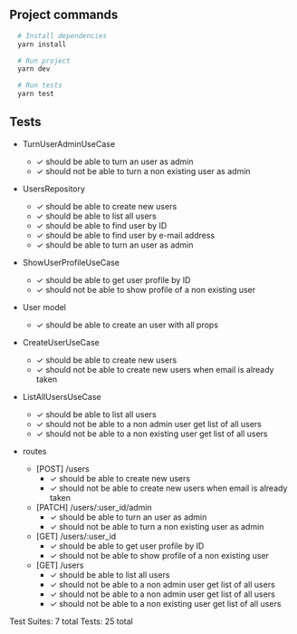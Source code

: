   ## Project commands

  ```bash
    # Install dependencies
    yarn install

    # Run project
    yarn dev

    # Run tests
    yarn test
  ```

  ## Tests

  * TurnUserAdminUseCase
    + ✓ should be able to turn an user as admin
    + ✓ should not be able to turn a non existing user as admin

  * UsersRepository
    + ✓ should be able to create new users
    + ✓ should be able to list all users
    + ✓ should be able to find user by ID
    + ✓ should be able to find user by e-mail address
    + ✓ should be able to turn an user as admin

  * ShowUserProfileUseCase
    + ✓ should be able to get user profile by ID
    + ✓ should not be able to show profile of a non existing user

  * User model
    + ✓ should be able to create an user with all props

  * CreateUserUseCase
    + ✓ should be able to create new users
    + ✓ should not be able to create new users when email is already taken

  * ListAllUsersUseCase
    + ✓ should be able to list all users
    + ✓ should not be able to a non admin user get list of all users
    + ✓ should not be able to a non existing user get list of all users

  * routes
    + [POST] /users
      + ✓ should be able to create new users
      + ✓ should not be able to create new users when email is already taken
    + [PATCH] /users/:user_id/admin
      + ✓ should be able to turn an user as admin
      + ✓ should not be able to turn a non existing user as admin
    + [GET] /users/:user_id
      + ✓ should be able to get user profile by ID
      + ✓ should not be able to show profile of a non existing user
    + [GET] /users
      + ✓ should be able to list all users
      + ✓ should not be able to a non admin user get list of all users
      + ✓ should not be able to a non admin user get list of all users
      + ✓ should not be able to a non existing user get list of all users

  Test Suites: 7 total
  Tests:       25 total